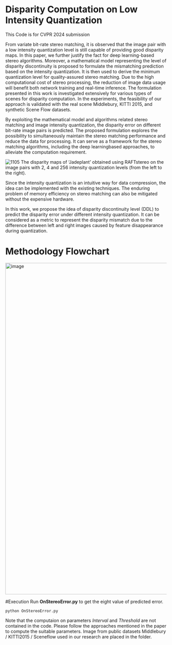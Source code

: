 # Disparity Computation on Low Intensity Quantization
This Code is for CVPR 2024 submission 

From variate bit-rate stereo matching, it is observed that the image pair with a low intensity quantization level is still capable of providing good disparity maps. In this paper, we further justify the fact for deep learning-based stereo algorithms. Moreover, a mathematical model representing the level of disparity discontinuity is proposed to formulate the mismatching prediction based on the intensity quantization. It is then used to derive the minimum quantization level for quality-assured stereo matching. Due to the high computational cost of stereo processing, the reduction of image data usage will benefit both network training and real-time inference. The formulation presented in this work is investigated extensively for various types of scenes for disparity computation. In the experiments, the feasibility of our approach is validated with the real scene Middlebury, KITTI 2015, and synthetic Scene Flow datasets. 

By exploiting the mathematical model and algorithms related stereo matching and image intensity quantization, the disparity error on different bit-rate image pairs is predicted.
The proposed formulation explores the possibility to simultaneously maintain the stereo matching performance and reduce the data for processing. It can serve as a framework for
the stereo matching algorithms, including the deep learningbased approaches, to alleviate the computation requirement.

![1105](https://github.com/qqwweerr987/stereo-quantization-disparity/assets/45920949/86636442-ed39-4d89-bcd3-e3a8a4ae5b7c)
The disparity maps of ‘Jadeplant’ obtained using RAFTstereo on the image pairs with 2, 4 and 256 intensity quantization levels (from the left to the right).

Since the intensity quantization is an intuitive way for data compression, the idea can be implemented with the existing techniques. The enduring problem of memory efficiency on
stereo matching can also be mitigated without the expensive hardware.

In this work, we propose the idea of disparity discontinuity level (DDL) to predict the disparity error under different intensity quantization. It can be considered as a metric to represent the disparity mismatch due to the difference between left and right images caused by feature disappearance during quantization.

# Methodology Flowchart
<img width="1037" alt="image" src="https://github.com/qqwweerr987/stereo-quantization-disparity/assets/45920949/b1cf2635-2d53-4756-ad72-20a7931fc6b4">

#Execution
Run **OnStereoError.py** to get the eight value of predicted error.
```
python OnStereoError.py
```

Note that the computaion on parameters *Interval* and *Threshold* are not contained in the code.
Please follow the approaches mentioned in the paper to compute the suitable parameters.
Image from public datasets Middlebury / KITTI2015 / Sceneflow used in our research are placed in the folder.  
